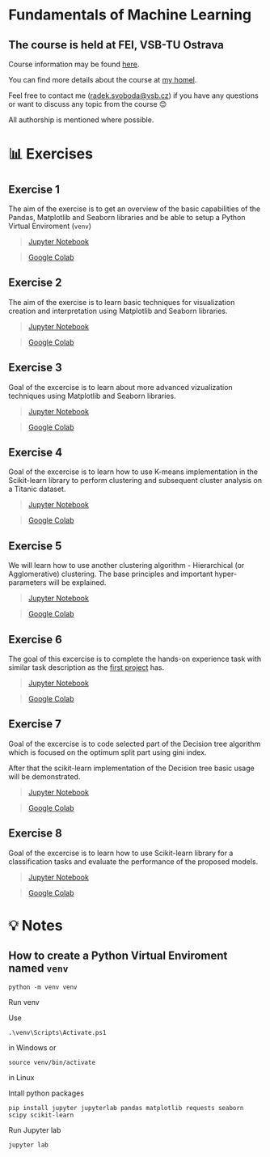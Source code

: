 # Fundamentals of Machine Learning
## The course is held at FEI, VSB-TU Ostrava

Course information may be found [here](https://homel.vsb.cz/~pla06/).

You can find more details about the course at [my homel](https://homel.vsb.cz/~svo0175/).

Feel free to contact me (<radek.svoboda@vsb.cz>) if you have any questions or want to discuss any topic from the course 😊

All authorship is mentioned where possible.

# 📊 Exercises
## Exercise 1
The aim of the exercise is to get an overview of the basic capabilities of the Pandas, Matplotlib and Seaborn libraries and be able to setup a Python Virtual Enviroment (`venv`)

> [Jupyter Notebook](https://github.com/rasvob/VSB-FEI-Fundamentals-of-Machine-Learning-Exercises/blob/master/fml_01.ipynb)

> [Google Colab](https://colab.research.google.com/github/rasvob/VSB-FEI-Fundamentals-of-Machine-Learning-Exercises/blob/master/fml_01.ipynb)

## Exercise 2
The aim of the exercise is to learn basic techniques for visualization creation and interpretation using Matplotlib and Seaborn libraries.

> [Jupyter Notebook](https://github.com/rasvob/VSB-FEI-Fundamentals-of-Machine-Learning-Exercises/blob/master/fml_02.ipynb)

> [Google Colab](https://colab.research.google.com/github/rasvob/VSB-FEI-Fundamentals-of-Machine-Learning-Exercises/blob/master/fml_02.ipynb)

## Exercise 3
Goal of the excercise is to learn about more advanced vizualization techniques using Matplotlib and Seaborn libraries.

> [Jupyter Notebook](https://github.com/rasvob/VSB-FEI-Fundamentals-of-Machine-Learning-Exercises/blob/master/fml_03.ipynb)

> [Google Colab](https://colab.research.google.com/github/rasvob/VSB-FEI-Fundamentals-of-Machine-Learning-Exercises/blob/master/fml_03.ipynb)

## Exercise 4
Goal of the excercise is to learn how to use K-means implementation in the Scikit-learn library to perform clustering and subsequent cluster analysis on a Titanic dataset.

> [Jupyter Notebook](https://github.com/rasvob/VSB-FEI-Fundamentals-of-Machine-Learning-Exercises/blob/master/fml_04.ipynb)

> [Google Colab](https://colab.research.google.com/github/rasvob/VSB-FEI-Fundamentals-of-Machine-Learning-Exercises/blob/master/fml_04.ipynb)

## Exercise 5
We will learn how to use another clustering algorithm - Hierarchical (or Agglomerative) clustering. The base principles and important hyper-parameters will be explained.

> [Jupyter Notebook](https://github.com/rasvob/VSB-FEI-Fundamentals-of-Machine-Learning-Exercises/blob/master/fml_05.ipynb)

> [Google Colab](https://colab.research.google.com/github/rasvob/VSB-FEI-Fundamentals-of-Machine-Learning-Exercises/blob/master/fml_05.ipynb)

## Exercise 6
The goal of this excercise is to complete the hands-on experience task with similar task description as the [first project](https://homel.vsb.cz/~svo0175/cluster_project.html) has.

> [Jupyter Notebook](https://github.com/rasvob/VSB-FEI-Fundamentals-of-Machine-Learning-Exercises/blob/master/fml_06.ipynb)

> [Google Colab](https://colab.research.google.com/github/rasvob/VSB-FEI-Fundamentals-of-Machine-Learning-Exercises/blob/master/fml_06.ipynb)

## Exercise 7
Goal of the excercise is to code selected part of the Decision tree algorithm which is focused on the optimum split part using gini index. 

After that the scikit-learn implementation of the Decision tree basic usage will be demonstrated.

> [Jupyter Notebook](https://github.com/rasvob/VSB-FEI-Fundamentals-of-Machine-Learning-Exercises/blob/master/fml_07.ipynb)

> [Google Colab](https://colab.research.google.com/github/rasvob/VSB-FEI-Fundamentals-of-Machine-Learning-Exercises/blob/master/fml_07.ipynb)

## Exercise 8
Goal of the excercise is to learn how to use Scikit-learn library for a classification tasks and evaluate the performance of the proposed models.

> [Jupyter Notebook](https://github.com/rasvob/VSB-FEI-Fundamentals-of-Machine-Learning-Exercises/blob/master/fml_08.ipynb)

> [Google Colab](https://colab.research.google.com/github/rasvob/VSB-FEI-Fundamentals-of-Machine-Learning-Exercises/blob/master/fml_08.ipynb)

# 💡 Notes
## How to create a Python Virtual Enviroment named `venv`
```
python -m venv venv
```


Run venv

Use
```
.\venv\Scripts\Activate.ps1
```
in Windows or
```
source venv/bin/activate
```
in Linux


Intall python packages

```
pip install jupyter jupyterlab pandas matplotlib requests seaborn scipy scikit-learn
```


Run Jupyter lab

```
jupyter lab
```